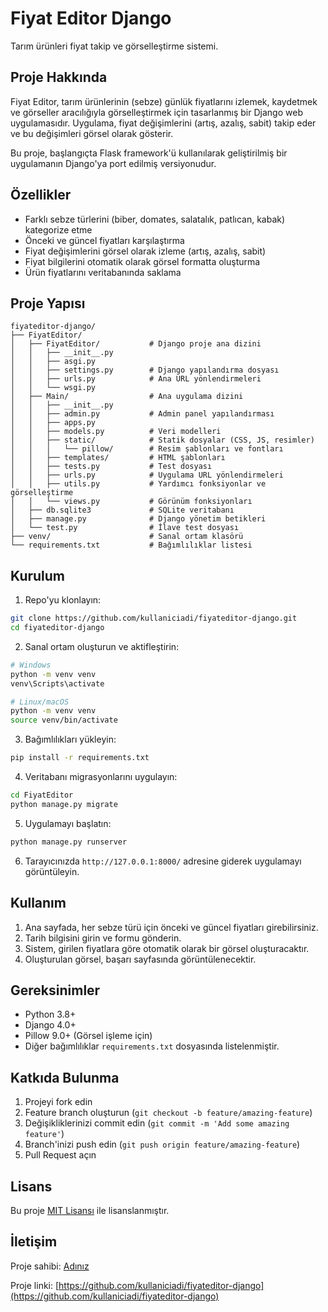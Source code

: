 # Fiyat Editor Django

Tarım ürünleri fiyat takip ve görselleştirme sistemi.

## Proje Hakkında

Fiyat Editor, tarım ürünlerinin (sebze) günlük fiyatlarını izlemek, kaydetmek ve görseller aracılığıyla görselleştirmek için tasarlanmış bir Django web uygulamasıdır. Uygulama, fiyat değişimlerini (artış, azalış, sabit) takip eder ve bu değişimleri görsel olarak gösterir.

Bu proje, başlangıçta Flask framework'ü kullanılarak geliştirilmiş bir uygulamanın Django'ya port edilmiş versiyonudur.

## Özellikler

- Farklı sebze türlerini (biber, domates, salatalık, patlıcan, kabak) kategorize etme
- Önceki ve güncel fiyatları karşılaştırma
- Fiyat değişimlerini görsel olarak izleme (artış, azalış, sabit)
- Fiyat bilgilerini otomatik olarak görsel formatta oluşturma
- Ürün fiyatlarını veritabanında saklama

## Proje Yapısı

```
fiyateditor-django/
├── FiyatEditor/
│   ├── FiyatEditor/           # Django proje ana dizini
│   │   ├── __init__.py
│   │   ├── asgi.py
│   │   ├── settings.py        # Django yapılandırma dosyası
│   │   ├── urls.py            # Ana URL yönlendirmeleri
│   │   └── wsgi.py
│   ├── Main/                  # Ana uygulama dizini
│   │   ├── __init__.py
│   │   ├── admin.py           # Admin panel yapılandırması
│   │   ├── apps.py
│   │   ├── models.py          # Veri modelleri
│   │   ├── static/            # Statik dosyalar (CSS, JS, resimler)
│   │   │   └── pillow/        # Resim şablonları ve fontları
│   │   ├── templates/         # HTML şablonları
│   │   ├── tests.py           # Test dosyası
│   │   ├── urls.py            # Uygulama URL yönlendirmeleri
│   │   ├── utils.py           # Yardımcı fonksiyonlar ve görselleştirme
│   │   └── views.py           # Görünüm fonksiyonları
│   ├── db.sqlite3             # SQLite veritabanı
│   ├── manage.py              # Django yönetim betikleri
│   └── test.py                # İlave test dosyası
├── venv/                      # Sanal ortam klasörü
└── requirements.txt           # Bağımlılıklar listesi
```

## Kurulum

1. Repo'yu klonlayın:
```bash
git clone https://github.com/kullaniciadi/fiyateditor-django.git
cd fiyateditor-django
```

2. Sanal ortam oluşturun ve aktifleştirin:
```bash
# Windows
python -m venv venv
venv\Scripts\activate

# Linux/macOS
python -m venv venv
source venv/bin/activate
```

3. Bağımlılıkları yükleyin:
```bash
pip install -r requirements.txt
```

4. Veritabanı migrasyonlarını uygulayın:
```bash
cd FiyatEditor
python manage.py migrate
```

5. Uygulamayı başlatın:
```bash
python manage.py runserver
```

6. Tarayıcınızda `http://127.0.0.1:8000/` adresine giderek uygulamayı görüntüleyin.

## Kullanım

1. Ana sayfada, her sebze türü için önceki ve güncel fiyatları girebilirsiniz.
2. Tarih bilgisini girin ve formu gönderin.
3. Sistem, girilen fiyatlara göre otomatik olarak bir görsel oluşturacaktır.
4. Oluşturulan görsel, başarı sayfasında görüntülenecektir.

## Gereksinimler

- Python 3.8+
- Django 4.0+
- Pillow 9.0+ (Görsel işleme için)
- Diğer bağımlılıklar `requirements.txt` dosyasında listelenmiştir.

## Katkıda Bulunma

1. Projeyi fork edin
2. Feature branch oluşturun (`git checkout -b feature/amazing-feature`)
3. Değişikliklerinizi commit edin (`git commit -m 'Add some amazing feature'`)
4. Branch'inizi push edin (`git push origin feature/amazing-feature`)
5. Pull Request açın

## Lisans

Bu proje [MIT Lisansı](LICENSE) ile lisanslanmıştır.

## İletişim

Proje sahibi: [Adınız](https://github.com/kullaniciadi)

Proje linki: [https://github.com/kullaniciadi/fiyateditor-django](https://github.com/kullaniciadi/fiyateditor-django)
